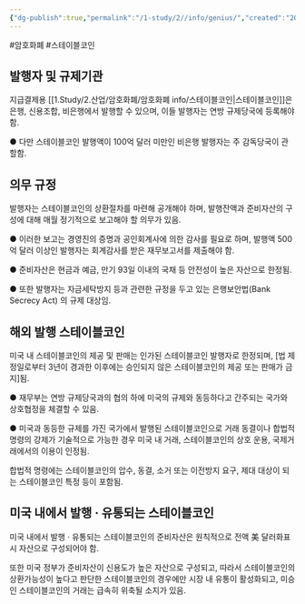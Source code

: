 ```yaml
---
{"dg-publish":true,"permalink":"/1-study/2//info/genius/","created":"2025-07-23T18:57:40.807+09:00","updated":"2025-07-25T20:40:55.721+09:00"}
---
```


#암호화폐 #스테이블코인 

## 발행자 및 규제기관 
지급결제용 [[1.Study/2.산업/암호화폐/암호화폐 info/스테이블코인\|스테이블코인]]은 은행, 신용조합, 비은행에서 발행할 수 있으며,
이들 발행자는 연방 규제당국에 등록해야 함.

● 다만 스테이블코인 발행액이 100억 달러 미만인 비은행 발행자는 주 감독당국이 관할함.


## 의무 규정 

발행자는 스테이블코인의 상환절차를 마련해 공개해야 하며, 발행잔액과 준비자산의 구성에 대해 매월 정기적으로 보고해야 할 의무가 있음.

● 이러한 보고는 경영진의 증명과 공인회계사에 의한 감사를 필요로 하며, 발행액 500억 달러 이상인 발행자는 회계감사를 받은 재무보고서를 제출해야 함.

● 준비자산은 현금과 예금, 만기 93일 이내의 국채 등 안전성이 높은 자산으로 한정됨.

● 또한 발행자는 자금세탁방지 등과 관련한 규정을 두고 있는 은행보안법(Bank Secrecy Act) 의 규제 대상임.


## 해외 발행 스테이블코인 

미국 내 스테이블코인의 제공 및 판매는 인가된 스테이블코인 발행자로 한정되며, [법 제정일로부터 3년이 경과한 이후에는 승인되지 않은 스테이블코인의 제공 또는 판매가 금지]됨.

● 재무부는 연방 규제당국과의 협의 하에 미국의 규제와 동등하다고 간주되는 국가와 상호협정을 체결할 수 있음.

● 미국과 동등한 규제를 가진 국가에서 발행된 스테이블코인으로 거래 동결이나 합법적 명령의 강제가 기술적으로 가능한 경우 미국 내 거래, 스테이블코인의 상호 운용, 국제거래에서의 이용이 인정됨.

합법적 명령에는 스테이블코인의 압수, 동결, 소거 또는 이전방지 요구, 제대 대상이 되는 스테이블코인 특정 등이 포함됨.


## 미국 내에서 발행 ‧ 유통되는 스테이블코인

미국 내에서 발행 ‧ 유통되는 스테이블코인의 준비자산은 원칙적으로 전액 美 달러화표시 자산으로 구성되어야 함.

또한 미국 정부가 준비자산이 신용도가 높은 자산으로 구성되고, 따라서 스테이블코인의 상환가능성이 높다고 판단한 스테이블코인의 경우에만 시장 내 유통이 활성화되고, 미승인 스테이블코인의 거래는 급속히 위축될 소지가 있음.